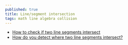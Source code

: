 ```yaml
---
published: true
title: Line/segment intersection
tags: math line algebra collision
---
```

- [How to check if two line segments intersect](https://martin-thoma.com/how-to-check-if-two-line-segments-intersect/)
- [How do you detect where two line segments intersect?](https://stackoverflow.com/questions/563198/how-do-you-detect-where-two-line-segments-intersect)
